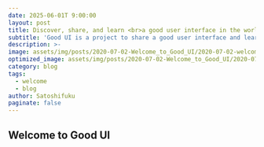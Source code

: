 ```yaml
---
date: 2025-06-01T 9:00:00
layout: post
title: Discover, share, and learn <br>a good user interface in the world.
subtitle: 'Good UI is a project to share a good user interface and learn why it is good, with people.'
description: >-
image: assets/img/posts/2020-07-02-Welcome_to_Good_UI/2020-07-02-welcome_to_good_ui.jpg
optimized_image: assets/img/posts/2020-07-02-Welcome_to_Good_UI/2020-07-02-welcome_to_good_ui_resized_thumbnail.jpg
category: blog
tags:
  - welcome
  - blog
author: Satoshifuku
paginate: false
---
```


## Welcome to Good UI

